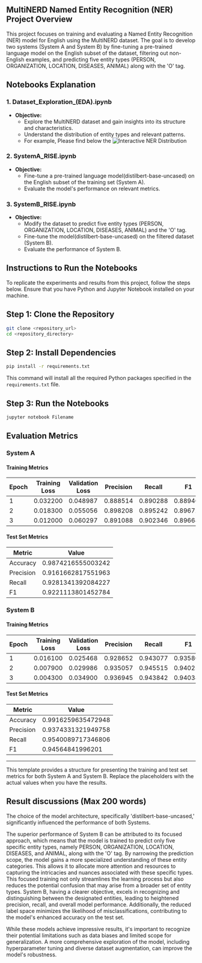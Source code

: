 
## MultiNERD Named Entity Recognition (NER) Project Overview

This project focuses on training and evaluating a Named Entity Recognition (NER) model for English using the MultiNERD dataset. The goal is to develop two systems (System A and System B) by fine-tuning a pre-trained language model on the English subset of the dataset, filtering out non-English examples, and predicting five entity types (PERSON, ORGANIZATION, LOCATION, DISEASES, ANIMAL) along with the 'O' tag.

## Notebooks Explanation

### 1. Dataset_Exploration_(EDA).ipynb

- **Objective:**
  - Explore the MultiNERD dataset and gain insights into its structure and characteristics.
  - Understand the distribution of entity types and relevant patterns.
  - For example, Please find below the ![Interactive NER Distribution](relative/path/to/image.jpg)

### 2. SystemA_RISE.ipynb

- **Objective:**
  - Fine-tune a pre-trained language model(distilbert-base-uncased) on the English subset of the training set (System A).
  - Evaluate the model's performance on relevant metrics.

### 3. SystemB_RISE.ipynb

- **Objective:**
  - Modify the dataset to predict five entity types (PERSON, ORGANIZATION, LOCATION, DISEASES, ANIMAL) and the 'O' tag.
  - Fine-tune the model(distilbert-base-uncased) on the filtered dataset (System B).
  - Evaluate the performance of System B.


## Instructions to Run the Notebooks

To replicate the experiments and results from this project, follow the steps below. Ensure that you have Python and Jupyter Notebook installed on your machine.

## Step 1: Clone the Repository

```bash
git clone <repository_url>
cd <repository_directory>
```

## Step 2: Install Dependencies

```bash
pip install -r requirements.txt
```

This command will install all the required Python packages specified in the `requirements.txt` file.

## Step 3: Run the Notebooks

```bash
jupyter notebook Filename
```




## Evaluation Metrics

### System A

#### Training Metrics

| Epoch | Training Loss | Validation Loss | Precision | Recall | F1 | Accuracy |
|-------|----------------|------------------|-----------|--------|----|----------|
| 1     |0.032200	|0.048987	|0.888514	|0.890288	|0.889400	|0.982626|
| 2     |0.018300|	0.055056|	0.898208|	0.895242|	0.896723|	0.983373      |
| 3     | 	0.012000	|0.060297	|0.891088|	0.902346|	0.896682|	0.983301    |


#### Test Set Metrics

| Metric   | Value      |
|----------|------------|
| Accuracy | 0.9874216555003242         |
| Precision|  0.9161662817551963          |
| Recall   | 0.9281341392084227        |
| F1       | 0.9221113801452784          |

### System B

#### Training Metrics

| Epoch | Training Loss | Validation Loss | Precision | Recall | F1 | Accuracy |
|-------|----------------|------------------|-----------|--------|----|----------|
| 1     | 0.016100              | 0.025468                | 0.928652         | 0.943077      | 0.935809  | 0.991401        |
| 2     | 0.007900              | 0.029986                | 0.935057         | 0.945515      | 0.940257  | 0.991794        |
| 3     | 0.004300              | 0.034900                | 0.936945         | 0.943842      | 0.940381  | 0.991845        |



#### Test Set Metrics

| Metric   | Value      |
|----------|------------|
| Accuracy | 0.9916259635472948          |
| Precision| 0.9374331321949758          |
| Recall   | 0.9540089717346806          |
| F1       | 0.94564841996201          |

 
---

This template provides a structure for presenting the training and test set metrics for both System A and System B. Replace the placeholders with the actual values when you have the results.
## Result discussions (Max 200 words)

The choice of the model architecture, specifically 'distilbert-base-uncased,' significantly influenced the performance of both Systems. 

The superior performance of System B can be attributed to its focused approach, which means that the model is trained to predict only five specific entity types, namely PERSON, ORGANIZATION, LOCATION, DISEASES, and ANIMAL, along with the 'O' tag. By narrowing the prediction scope, the model gains a more specialized understanding of these entity categories. This allows it to allocate more attention and resources to capturing the intricacies and nuances associated with these specific types. This focused training not only streamlines the learning process but also reduces the potential confusion that may arise from a broader set of entity types. System B, having a clearer objective, excels in recognizing and distinguishing between the designated entities, leading to heightened precision, recall, and overall model performance. Additionally, the reduced label space minimizes the likelihood of misclassifications, contributing to the model's enhanced accuracy on the test set.

While these models achieve impressive results, it's important to recognize their potential limitations such as data biases and limited scope for generalization. A more comprehensive exploration of the model, including hyperparameter tuning and diverse dataset augmentation, can improve the model's robustness.

